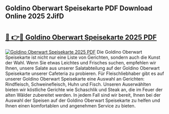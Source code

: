 ## Goldino Oberwart Speisekarte PDF Download Online 2025 2JifD

# <h2><a href="http://gc8aphh.nevu.top/?p=Goldino+Oberwart+Speisekarte">🔗 👉🔴 Goldino Oberwart Speisekarte 2025 PDF</a></h2>

[![Goldino Oberwart Speisekarte 2025 PDF](https://i.imgur.com/dBaPXMq.png)](http://gc8aphh.nevu.top/?p=Goldino+Oberwart+Speisekarte)
Die Goldino Oberwart Speisekarte ist nicht nur eine Liste von Gerichten, sondern auch die Kunst der Wahl. Wenn Sie etwas Leichtes und Frisches suchen, empfehlen wir Ihnen, unsere Salate aus unserer Salatabteilung auf der Goldino Oberwart Speisekarte unserer Cafeteria zu probieren. Für Fleischliebhaber gibt es auf unserer Goldino Oberwart Speisekarte eine Auswahl an Gerichten: Rindfleisch, Schweinefleisch, Huhn und Fisch. Unseren Auserwählten bieten wir köstliche Gerichte wie Schaschlik und Steak an, die im Feuer der alten Wälder zubereitet werden. In jedem Fall sind wir bereit, Ihnen bei der Auswahl der Speisen auf der Goldino Oberwart Speisekarte zu helfen und Ihnen einen komfortablen und angenehmen Service zu bieten.
